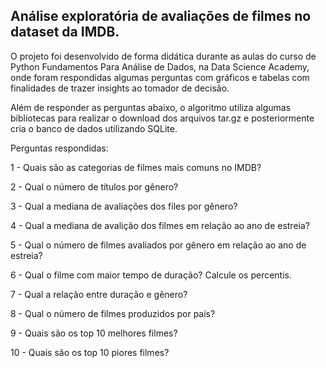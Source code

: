   ## Análise exploratória de avaliações de filmes no dataset da IMDB.
  
 O projeto foi desenvolvido de forma didática durante as aulas do curso de Python Fundamentos Para Análise de Dados, na Data Science Academy, onde foram respondidas algumas perguntas com gráficos e tabelas com finalidades de trazer insights ao tomador de decisão.
 
 Além de responder as perguntas abaixo, o algoritmo utiliza algumas bibliotecas para realizar o download dos arquivos tar.gz e posteriormente cria o banco de dados utilizando SQLite.
 
 
  Perguntas respondidas:
  
1 - Quais são as categorias de filmes mais comuns no IMDB?

2 - Qual o número de títulos por gênero?

3 - Qual a mediana de avaliações dos files por gênero?

4 - Qual a mediana de avalição dos filmes em relação ao ano de estreia?

5 - Qual o número de filmes avaliados por gênero em relação ao ano de estreia?

6 - Qual o filme com maior tempo de duração? Calcule os percentis.

7 - Qual a relação entre duração e gênero?

8 - Qual o número de filmes produzidos por país?

9 - Quais são os top 10 melhores filmes?

10 - Quais são os top 10 piores filmes?

